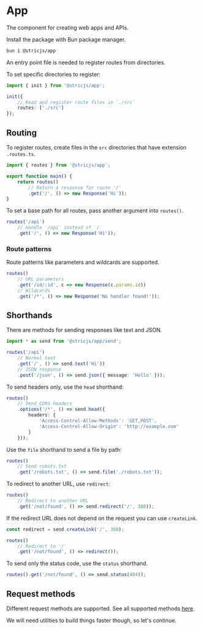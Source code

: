 # App
The component for creating web apps and APIs.

Install the package with Bun package manager.
```bash
bun i @stricjs/app
```

An entry point file is needed to register routes from directories.

To set specific directories to register:
```ts
import { init } from '@stricjs/app';

init({
    // Read and register route files in `./src`
    routes: ['./src']
});
```

## Routing

To register routes, create files in the `src` directories
that have extension `.routes.ts`.

```ts
import { routes } from '@stricjs/app';

export function main() {
    return routes()
        // Return a response for route '/'
        .get('/', () => new Response('Hi'));
}
```

To set a base path for all routes, pass another argument into `routes()`.
```ts
routes('/api')
    // Handle `/api` instead of `/`
    .get('/', () => new Response('Hi'));
```

### Route patterns
Route patterns like parameters and wildcards are supported.
```ts
routes()
    // URL parameters
    .get('/id/:id', c => new Response(c.params.id))
    // Wildcards
    .get('/*', () => new Response('No handler found!'));
```

## Shorthands

There are methods for sending responses like text and JSON.
```ts
import * as send from '@stricjs/app/send';

routes('/api')
    // Normal text
    .get('/', () => send.text('Hi'))
    // JSON response
    .post('/json', () => send.json({ message: 'Hello' }));
```

To send headers only, use the `head` shorthand:
```ts
routes()
    // Send CORS headers
    .options('/*', () => send.head({  
        headers: {
            'Access-Control-Allow-Methods': 'GET,POST',
            'Access-Control-Allow-Origin': 'http://example.com'
        }
    }));
```

Use the `file` shorthand to send a file by path:
```ts
routes()
    // Send robots.txt
    .get('/robots.txt', () => send.file('./robots.txt'));
```

To redirect to another URL, use `redirect`:
```ts
routes()
    // Redirect to another URL
    .get('/not/found', () => send.redirect('/', 308));
```

If the redirect URL does not depend on the request you can use `createLink`.
```ts
const redirect = send.createLink('/', 308);

routes()
    // Redirect to '/'
    .get('/not/found', () => redirect());
```

To send only the status code, use the `status` shorthand.
```ts
routes().get('/not/found', () => send.status(404));
```

## Request methods
Different request methods are supported. See all supported methods [here](https://github.com/bunsvr/app/blob/main/src/utils/methods.ts).

We will need utilities to build things faster though, so let's continue.
